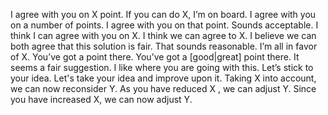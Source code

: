 I agree with you on X point.
If you can do X, I’m on board.
I agree with you on a number of points.
I agree with you on that point.
Sounds acceptable.
I think I can agree with you on X.
I think we can agree to X.
I believe we can both agree that this solution is fair.
That sounds reasonable.
I’m all in favor of X.
You’ve got a point there.
You’ve got a [good|great] point there.
It seems a fair suggestion.
I like where you are going with this.
Let’s stick to your idea.
Let's take your idea and improve upon it.
Taking X into account, we can now reconsider Y.
As you have reduced X , we can adjust Y.
Since you have increased X, we can now adjust Y.
